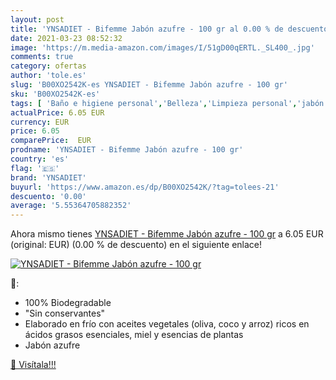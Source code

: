 ```yaml
---
layout: post
title: 'YNSADIET - Bifemme Jabón azufre - 100 gr al 0.00 % de descuento'
date: 2021-03-23 08:52:32
image: 'https://m.media-amazon.com/images/I/51gD00qERTL._SL400_.jpg'
comments: true
category: ofertas
author: 'tole.es'
slug: 'B00XO2542K-es YNSADIET - Bifemme Jabón azufre - 100 gr'
sku: 'B00XO2542K-es'
tags: [ 'Baño e higiene personal','Belleza','Limpieza personal','jabón','ynsadiet', ]
actualPrice: 6.05 EUR
currency: EUR
price: 6.05
comparePrice:  EUR
prodname: 'YNSADIET - Bifemme Jabón azufre - 100 gr'
country: 'es'
flag: '🇪🇸'
brand: 'YNSADIET'
buyurl: 'https://www.amazon.es/dp/B00XO2542K/?tag=tolees-21'
descuento: '0.00'
average: '5.55364705882352'
---
```


Ahora mismo tienes [YNSADIET - Bifemme Jabón azufre - 100 gr](https://www.amazon.es/dp/B00XO2542K/?tag=tolees-21) a 6.05 EUR (original:  EUR) (0.00 %  de descuento) en el siguiente enlace!

[![YNSADIET - Bifemme Jabón azufre - 100 gr](https://m.media-amazon.com/images/I/51gD00qERTL._SL400_.jpg)](https://www.amazon.es/dp/B00XO2542K/?tag=tolees-21)

🔎:

- 100% Biodegradable
- "Sin conservantes"
- Elaborado en frío con aceites vegetales (oliva, coco y arroz) ricos en ácidos grasos esenciales, miel y esencias de plantas
- Jabón azufre

[🛒 Visítala!!!](https://www.amazon.es/dp/B00XO2542K/?tag=tolees-21)
